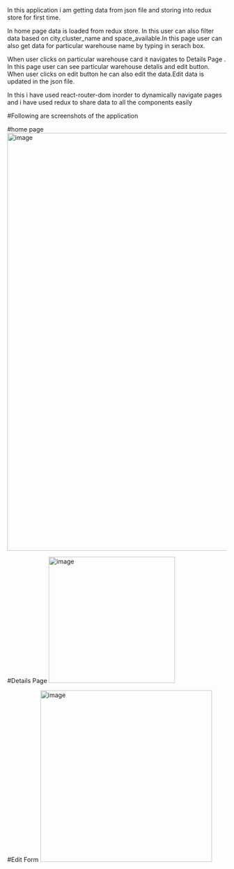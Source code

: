 In this application i am getting data from json file and storing into redux store for first time.

 In home page data is loaded from redux store. In this user can also filter data based on city,cluster_name and space_available.In this page user can also get data for particular warehouse name by typing in serach box.

 When user clicks on particular warehouse card it navigates to Details Page . In this page user can see particular warehouse detalis and edit button. When user clicks on edit button he can also edit the data.Edit data is updated in the json file.

 In this i have used react-router-dom inorder to dynamically navigate pages and i have used redux to share data to all the components easily

 #Following are screenshots of the application
 

#home page <img width="960" alt="image" src="https://github.com/goguedukondal/stockarea-asg/assets/97788201/3a62da23-ce95-498c-8fc4-37c1fa10cf15">

#Details Page <img width="290" alt="image" src="https://github.com/goguedukondal/stockarea-asg/assets/97788201/61e8f4ec-48f3-48c5-998a-dfc2bc9d8038">

#Edit Form <img width="394" alt="image" src="https://github.com/goguedukondal/stockarea-asg/assets/97788201/317c2ec3-2c6c-4f8d-b03d-d0ec14331390">


